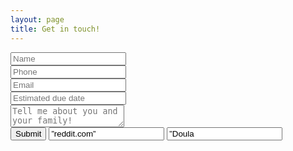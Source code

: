 ```yaml
---
layout: page
title: Get in touch!
---
```

<body>
  
<form name="Kinship Doula Contact Form" action="https://formspree.io/mnqdvndq" method="POST">
  <input type="text" name="Name" placeholder="Name">
  <br>
  <input type="text" name="Phone" placeholder="Phone">
  <br>
  <input type="email" name="_replyto" placeholder="Email">
  <br>
  <input type="text" name="EDD" placeholder="Estimated due date">
  <br>
  <textarea name="Message" placeholder="Tell me about you and your family!"></textarea>
  <br>
  <input type="submit" value="Submit">
  <input type=”hidden” name=”_next” value=”reddit.com”>
  <input type=”hidden” name=”_subject” value=”Doula inquiry!”>
</form>

</body>
